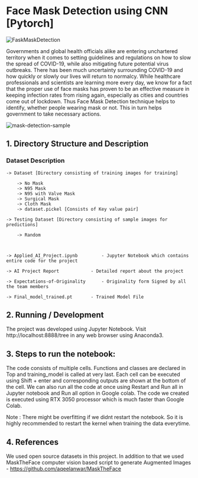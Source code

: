 # Face Mask Detection using CNN [Pytorch]

![FaskMaskDetection](https://user-images.githubusercontent.com/35566310/166952220-d32aaf0b-edd1-4ea6-8074-c567912ac256.png)

Governments and global health officials alike are entering unchartered territory when it comes to setting guidelines and regulations on how to slow the spread of COVID-19, while also mitigating future potential virus outbreaks. There has been much uncertainty surrounding COVID-19 and how quickly or slowly our lives will return to normalcy. While healthcare professionals and scientists are learning more every day, we know for a fact that the proper use of face masks has proven to
be an effective measure in keeping infection rates from rising again, especially as cities and countries come out of lockdown. Thus Face Mask Detection technique helps to identify, whether people wearing mask or not. This in turn helps government to take necessary actions.

![mask-detection-sample](https://user-images.githubusercontent.com/35566310/166942413-24742dc1-f573-4dd7-a10e-08010a8c525e.jpg)

## 1. Directory Structure and Description

### Dataset Description

	-> Dataset [Directory consisting of training images for training]

		-> No Mask
		-> N95 Mask
		-> N95 with Valve Mask
		-> Surgical Mask
		-> Cloth Mask 
		-> dataset.pickel [Consists of Key value pair]

	-> Testing Dataset [Directory consisting of sample images for predictions]

		-> Random



	-> Applied_AI_Project.ipynb 		- Jupyter Notebook which contains entire code for the project

	-> AI Project Report 			- Detailed report about the project 

	-> Expectations-of-Originality 		- Originality form Signed by all the team members

	-> Final_model_trained.pt 		- Trained Model File 

## 2. Running / Development

The project was developed using Jupyter Notebook. Visit http://localhost:8888/tree in any web browser using Anaconda3. 

## 3. Steps to run the notebook:

The code consists of multiple cells. Functions and classes are declared in Top and training_model is called at very last. Each cell can be executed using Shift + enter and corresponding outputs are shown at the bottom of the cell. We can also run all the code at once using Restart and Run all in Jupyter notebook and Run all option in Google colab. The code we created is executed using RTX 3050 processor which is much faster than Google Colab. 

Note : There might be overfitting if we didnt restart the notebook. So it is highly recommended to restart the kernel when training the data everytime.

## 4. References

We used open source datasets in this project. In addition to that we used MaskTheFace computer vision based script to generate Augmented Images - https://github.com/aqeelanwar/MaskTheFace

